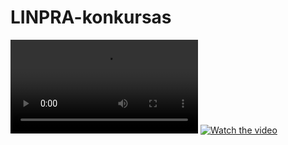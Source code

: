 # LINPRA-konkursas
![alt text](https://github.com/NewHere3/LINPRA-konkursas/blob/main/videos/Rutuliuku-trasa.mp4?raw=true)
[![Watch the video](https://github.com/NewHere3/LINPRA-konkursas/blob/main/images/Rutuliuku-trasa.png?raw=true)]([https://youtu.be/vt5fpE0bzSY](https://www.youtube.com/watch?v=mtX5bW4G9Sk)https://www.youtube.com/watch?v=mtX5bW4G9Sk)
